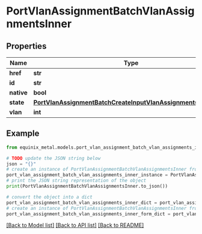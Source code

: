 # PortVlanAssignmentBatchVlanAssignmentsInner


## Properties

Name | Type | Description | Notes
------------ | ------------- | ------------- | -------------
**href** | **str** |  | [optional] 
**id** | **str** |  | [optional] 
**native** | **bool** |  | [optional] 
**state** | [**PortVlanAssignmentBatchCreateInputVlanAssignmentsInnerState**](PortVlanAssignmentBatchCreateInputVlanAssignmentsInnerState.md) |  | [optional] 
**vlan** | **int** |  | [optional] 

## Example

```python
from equinix_metal.models.port_vlan_assignment_batch_vlan_assignments_inner import PortVlanAssignmentBatchVlanAssignmentsInner

# TODO update the JSON string below
json = "{}"
# create an instance of PortVlanAssignmentBatchVlanAssignmentsInner from a JSON string
port_vlan_assignment_batch_vlan_assignments_inner_instance = PortVlanAssignmentBatchVlanAssignmentsInner.from_json(json)
# print the JSON string representation of the object
print(PortVlanAssignmentBatchVlanAssignmentsInner.to_json())

# convert the object into a dict
port_vlan_assignment_batch_vlan_assignments_inner_dict = port_vlan_assignment_batch_vlan_assignments_inner_instance.to_dict()
# create an instance of PortVlanAssignmentBatchVlanAssignmentsInner from a dict
port_vlan_assignment_batch_vlan_assignments_inner_form_dict = port_vlan_assignment_batch_vlan_assignments_inner.from_dict(port_vlan_assignment_batch_vlan_assignments_inner_dict)
```
[[Back to Model list]](../README.md#documentation-for-models) [[Back to API list]](../README.md#documentation-for-api-endpoints) [[Back to README]](../README.md)


